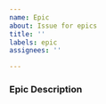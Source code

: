 ```yaml
---
name: Epic
about: Issue for epics
title: ''
labels: epic
assignees: ''

---
```


### Epic Description
